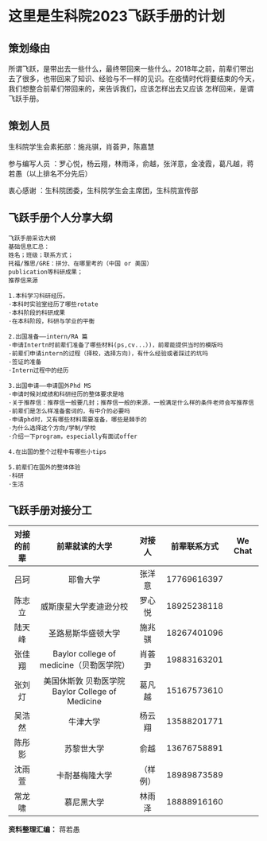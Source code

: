 # 这里是生科院2023飞跃手册的计划
## 策划缘由
所谓飞跃，是带出去一些什么，最终带回来一些什么。2018年之前，前辈们带出去了很多，也带回来了知识、经验与不一样的见识。在疫情时代将要结束的今天，我们想整合前辈们带回来的，来告诉我们，应该怎样出去又应该
怎样回来，是谓飞跃手册。
## 策划人员
生科院学生会素拓部：施兆骐，肖荟尹，陈嘉慧

参与编写人员      ：罗心悦，杨云翔，林雨泽，俞越，张洋意，金凌霞，葛凡越，蒋若愚（以上排名不分先后）

衷心感谢          ：生科院团委，生科院学生会主席团，生科院宣传部

## 飞跃手册个人分享大纲
```
飞跃手册采访大纲
基础信息汇总：
姓名；班级；联系方式；
托福/雅思/GRE：拼分、在哪里考的（中国 or 美国）
publication等科研成果；
推荐信来源

1.本科学习科研经历。
·本科时实验室经历了哪些rotate
·本科阶段的科研成果
·在本科阶段，科研与学业的平衡

2.出国准备——intern/RA 篇
·申请Intertn时前辈们准备了哪些材料(ps,cv...）)，前辈能提供当时的模版吗
·前辈们申请intern的过程（择校，选择方向)，有什么经验或者踩过的坑吗
·签证的准备
·Intern过程中的经历

3.出国申请——申请国外Phd MS
·申请时候对成绩和科研经历的整体要求是啥
·关于推荐信：推荐信一般要几封；推荐信一般的来源，一般满足什么样的条件老师会写推荐信
·前辈们是怎么样准备套词的，有中介的必要吗
·申请phd时，又有哪些材料需要准备，哪些是棘手的
·为什么选择这个方向/学制/学校
·介绍一下program，especially有面试offer

4.在出国的整个过程中有哪些小tips

5.前辈们在国外的整体体验
·科研
·生活
```

## 飞跃手册对接分工
| 对接的前辈 |                  前辈就读的大学                  |  对接人  | 前辈联系方式 | We Chat |
|:----------:|:------------------------------------------------:|:--------:|:------------:|---------|
|    吕珂    |                     耶鲁大学                     |  张洋意  |  17769616397 |         |
|   陈志立   |              威斯康星大学麦迪逊分校              |  罗心悦  |  18925238118 |         |
|   陆天峰   |                圣路易斯华盛顿大学                |  施兆骐  |  18267401096 |         |
|   张佳翔   |     Baylor college of medicine（贝勒医学院）     |  肖荟尹  |  19883163201 |         |
|   张刘灯   | 美国休斯敦 贝勒医学院 Baylor College of Medicine |  葛凡越  |  15167573610 |         |
|   吴浩然   |                     牛津大学                     |  杨云翔  |  13588201771 |         |
|   陈彤影   |                    苏黎世大学                    |   俞越   |  13676758891 |         |
|   沈雨萱   |                  卡耐基梅隆大学                  | （样例） |  18989873589 |         |
|   常龙啸   |                    慕尼黑大学                    |  林雨泽  |  18888916160 |         |

**资料整理汇编：** 蒋若愚




